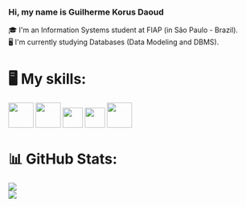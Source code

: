 ### Hi, my name is Guilherme Korus Daoud
🎓 I'm an Information Systems student at FIAP (in São Paulo - Brazil). <br>
🖥️ I'm currently studying Databases (Data Modeling and DBMS). <br>

# 🖥️ My skills:
<img src="https://cdn.jsdelivr.net/gh/devicons/devicon@latest/icons/html5/html5-original-wordmark.svg" width="50" /> <img src="https://cdn.jsdelivr.net/gh/devicons/devicon@latest/icons/css3/css3-original-wordmark.svg" width="50" /> <img src="https://cdn.jsdelivr.net/gh/devicons/devicon@latest/icons/javascript/javascript-original.svg" width="40" /> <img src="https://cdn.jsdelivr.net/gh/devicons/devicon@latest/icons/bootstrap/bootstrap-original-wordmark.svg" width="40" /> <img src="https://cdn.jsdelivr.net/gh/devicons/devicon@latest/icons/java/java-original-wordmark.svg" width="50" />

# 📊 GitHub Stats:
![](https://github-readme-stats.vercel.app/api?username=guiKD&theme=radical&hide_border=false&include_all_commits=false&count_private=false&custom_width=400)<br/>
![](https://github-readme-stats.vercel.app/api/top-langs/?username=guiKD&theme=radical&hide_border=false&include_all_commits=false&count_private=false&layout=compact&custom_width=400)

